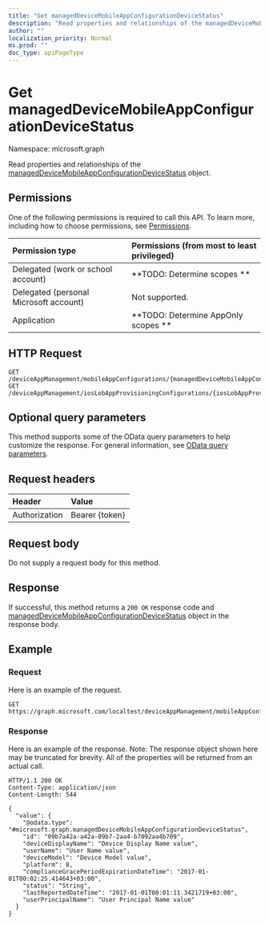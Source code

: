 ```yaml
---
title: "Get managedDeviceMobileAppConfigurationDeviceStatus"
description: "Read properties and relationships of the managedDeviceMobileAppConfigurationDeviceStatus object."
author: ""
localization_priority: Normal
ms.prod: ""
doc_type: apiPageType
---
```


# Get managedDeviceMobileAppConfigurationDeviceStatus

Namespace: microsoft.graph

Read properties and relationships of the [managedDeviceMobileAppConfigurationDeviceStatus](../resources/intune-apps-manageddevicemobileappconfigurationdevicestatus.md) object.

## Permissions
One of the following permissions is required to call this API. To learn more, including how to choose permissions, see [Permissions](/concepts/permissions-reference.md).

|Permission type|Permissions (from most to least privileged)|
|:---|:---|
|Delegated (work or school account)|**TODO: Determine scopes **|
|Delegated (personal Microsoft account)|Not supported.|
|Application|**TODO: Determine AppOnly scopes **|

## HTTP Request
<!-- {
  "blockType": "ignored"
}
-->
``` http
GET /deviceAppManagement/mobileAppConfigurations/{managedDeviceMobileAppConfigurationId}/deviceStatuses/{managedDeviceMobileAppConfigurationDeviceStatusId}
GET /deviceAppManagement/iosLobAppProvisioningConfigurations/{iosLobAppProvisioningConfigurationId}/deviceStatuses/{managedDeviceMobileAppConfigurationDeviceStatusId}
```

## Optional query parameters
This method supports some of the OData query parameters to help customize the response. For general information, see [OData query parameters](/graph/query-parameters).

## Request headers
|Header|Value|
|:---|:---|
|Authorization|Bearer {token}|

## Request body
Do not supply a request body for this method.

## Response
If successful, this method returns a `200 OK` response code and [managedDeviceMobileAppConfigurationDeviceStatus](../resources/intune-apps-manageddevicemobileappconfigurationdevicestatus.md) object in the response body.

## Example

### Request
Here is an example of the request.
<!-- {
  "blockType": "request",
  "name": "get_manageddevicemobileappconfigurationdevicestatus"
}
-->
``` http
GET https://graph.microsoft.com/localtest/deviceAppManagement/mobileAppConfigurations/{managedDeviceMobileAppConfigurationId}/deviceStatuses/{managedDeviceMobileAppConfigurationDeviceStatusId}
```

### Response
Here is an example of the response. Note: The response object shown here may be truncated for brevity. All of the properties will be returned from an actual call.
<!-- {
  "blockType": "response",
  "truncated": true,
  "@odata.type": "microsoft.graph.managedDeviceMobileAppConfigurationDeviceStatus"
}
-->
``` http
HTTP/1.1 200 OK
Content-Type: application/json
Content-Length: 544

{
  "value": {
    "@odata.type": "#microsoft.graph.managedDeviceMobileAppConfigurationDeviceStatus",
    "id": "09b7a42a-a42a-09b7-2aa4-b7092aa4b709",
    "deviceDisplayName": "Device Display Name value",
    "userName": "User Name value",
    "deviceModel": "Device Model value",
    "platform": 8,
    "complianceGracePeriodExpirationDateTime": "2017-01-01T00:02:25.414643+03:00",
    "status": "String",
    "lastReportedDateTime": "2017-01-01T00:01:11.3421719+03:00",
    "userPrincipalName": "User Principal Name value"
  }
}
```

